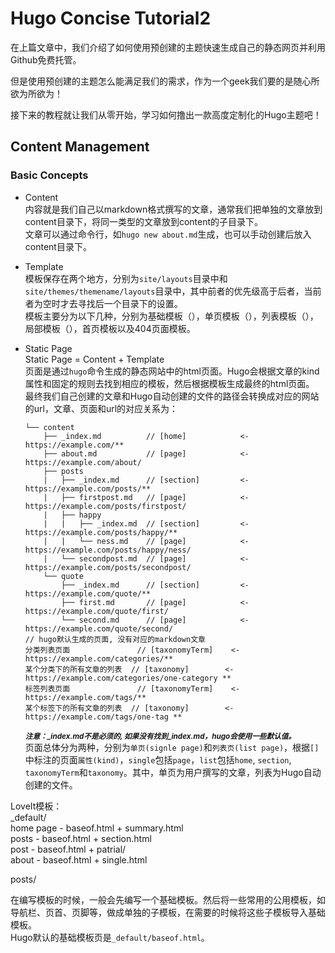 # Hugo Concise Tutorial2


在上篇文章中，我们介绍了如何使用预创建的主题快速生成自己的静态网页并利用Github免费托管。  

但是使用预创建的主题怎么能满足我们的需求，作为一个geek我们要的是随心所欲为所欲为！  

接下来的教程就让我们从零开始，学习如何撸出一款高度定制化的Hugo主题吧！  

## Content Management
### Basic Concepts  
* Content  
内容就是我们自己以markdown格式撰写的文章，通常我们把单独的文章放到content目录下，将同一类型的文章放到content的子目录下。  
文章可以通过命令行，如`hugo new about.md`生成，也可以手动创建后放入content目录下。  

* Template  
模板保存在两个地方，分别为`site/layouts`目录中和`site/themes/themename/layouts`目录中，其中前者的优先级高于后者，当前者为空时才去寻找后一个目录下的设置。  
模板主要分为以下几种，分别为基础模板（），单页模板（），列表模板（），局部模板（），首页模板以及404页面模板。  

* Static Page  
Static Page = Content + Template  
页面是通过`hugo`命令生成的静态网站中的html页面。Hugo会根据文章的kind属性和固定的规则去找到相应的模板，然后根据模板生成最终的html页面。  
最终我们自己创建的文章和Hugo自动创建的文件的路径会转换成对应的网站的url，文章、页面和url的对应关系为：  
    ```
	└── content
	    ├── _index.md          // [home]            <- https://example.com/**
	    ├── about.md           // [page]            <- https://example.com/about/
	    ├── posts               
	    |   ├── _index.md      // [section]         <- https://example.com/posts/**         
	    |   ├── firstpost.md   // [page]            <- https://example.com/posts/firstpost/
	    |   ├── happy           
	    |   |   ├── _index.md  // [section]         <- https://example.com/posts/happy/**
	    |   |   └── ness.md    // [page]            <- https://example.com/posts/happy/ness/
	    |   └── secondpost.md  // [page]            <- https://example.com/posts/secondpost/
	    └── quote   
	        ├── _index.md      // [section]         <- https://example.com/quote/**           
	        ├── first.md       // [page]            <- https://example.com/quote/first/
	        └── second.md      // [page]            <- https://example.com/quote/second/
	// hugo默认生成的页面, 没有对应的markdown文章
	分类列表页面               // [taxonomyTerm]    <- https://example.com/categories/**
	某个分类下的所有文章的列表  // [taxonomy]        <- https://example.com/categories/one-category **
	标签列表页面               // [taxonomyTerm]    <- https://example.com/tags/**
	某个标签下的所有文章的列表  // [taxonomy]        <- https://example.com/tags/one-tag **
    ```
    **_<small>注意：\_index.md不是必须的, 如果没有找到_index.md，hugo会使用一些默认值。</small>_**  
    页面总体分为两种，分别为`单页(signle page)`和`列表页(list page)`，根据`[]`中标注的页面`属性(kind)`，`single`包括`page`，`list`包括`home`, `section`, `taxonomyTerm`和`taxonomy`。其中，单页为用户撰写的文章，列表为Hugo自动创建的文件。

LoveIt模板：  
\_default/  
home page - baseof.html + summary.html  
posts - baseof.html + section.html  
post - baseof.html + patrial/  
about - baseof.html + single.html  

posts/  




在编写模板的时候，一般会先编写一个基础模板。然后将一些常用的公用模板，如导航栏、页首、页脚等，做成单独的子模板，在需要的时候将这些子模板导入基础模板。  
Hugo默认的基础模板页是`_default/baseof.html`。  

  



<!--more-->
